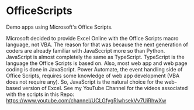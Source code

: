 # OfficeScripts
Demo apps using Microsoft's Office Scripts.

Microsoft decided to provide Excel Online with the Office Scripts macro language, not VBA. The reason for that was because  the next generation of coders are already familiar with JavaSccript more so than Python. JavaScript  is almost completely the same as TypeScript. TypeScript is the language the Office Scripts is based on. Also, most web app and web page coding is done in JavaScript. Power Automate, the event handling side of Office Scripts, requires some knowledge of web app development (VBA does not require any). So, JavaScript is the natural choice for the web-based version of Excel. 
See my YouTube Channel for the videos associated with the scripts in this Repo:
https://www.youtube.com/channel/UCLGfygRlwhsekVv7UiRhwXw

